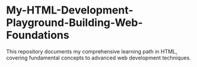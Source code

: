 # My-HTML-Development-Playground-Building-Web-Foundations
This repository documents my comprehensive learning path in HTML, covering fundamental concepts to advanced web development techniques.
